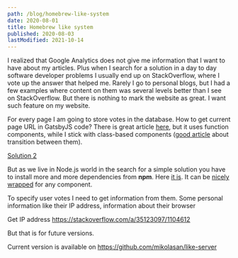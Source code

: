 ```yaml
---
path: /blog/homebrew-like-system
date: 2020-08-01
title: Homebrew like system
published: 2020-08-03
lastModified: 2021-10-14
---
```


I realized that Google Analytics does not give me information that I want to have about my articles.
Plus when I search for a solution in a day to day software developer problems I usually end up on StackOverflow, where I vote up the answer that helped me. Rarely I go to personal blogs, but I had a few examples where content on them was several levels better than I see on StackOverflow. But there is nothing to mark the website as great. I want such feature on my website.

For every page I am going to store votes in the database. How to get current page URL in GatsbyJS code?
There is great article [here](https://css-tricks.com/how-to-the-get-current-page-url-in-gatsby/), but it uses function components, while I stick with class-based components ([good article](https://www.robinwieruch.de/react-function-component) about transition between them).

[Solution 2](ttps://github.com/gatsbyjs/gatsby/issues/8787)

But as we live in Node.js world in the search for a simple solution you have to install more and more dependencies from **npm**. Here [it is](https://github.com/gatsbyjs/gatsby/issues/8787#issuecomment-427216043). It can be [nicely wrapped](https://stackoverflow.com/a/54288059/1104612) for any component.

To specify user votes I need to get information from them. Some personal information like their IP address, information about their browser

Get IP address
https://stackoverflow.com/a/35123097/1104612

But that is for future versions.

Current version is available on https://github.com/mikolasan/like-server

